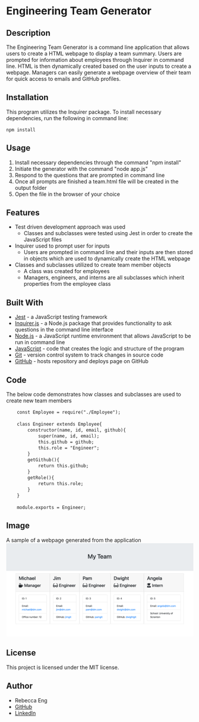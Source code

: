 # Engineering Team Generator

## Description
The Engineering Team Generator is a command line application that allows users to create a HTML webpage to display a team summary. Users are prompted for information about employees through Inquirer in command line. HTML is then dynamically created based on the user inputs to create a webpage. Managers can easily generate a webpage overview of their team for quick access to emails and GitHub profiles. 

## Installation
This program utilizes the Inquirer package. To install necessary dependencies, run the following in command line:

    npm install

## Usage
1. Install necessary dependencies through the command "npm install"
2. Initiate the generator with the command "node app.js"
3. Respond to the questions that are prompted in command line
4. Once all prompts are finished a team.html file will be created in the output folder
5. Open the file in the browser of your choice

## Features
* Test driven development approach was used
    * Classes and subclasses were tested using Jest in order to create the JavaScript files
* Inquirer used to prompt user for inputs
    * Users are prompted in command line and their inputs are then stored in objects which are used to dynamically create the HTML webpage
* Classes and subclasses utilized to create team member objects
    * A class was created for employees
    * Managers, engineers, and interns are all subclasses which inherit properties from the employee class


## Built With
* [Jest](https://jestjs.io/en/) - a JavaScript testing framework
* [Inquirer.js](https://www.npmjs.com/package/inquirer) - a Node.js package that provides functionality to ask questions in the command line interface
* [Node.js](https://nodejs.org/en/) - a JavaScript runtime environment that allows JavaScript to be run in command line
* [JavaScript](https://developer.mozilla.org/en-US/docs/Web/JavaScript) - code that creates the logic and structure of the program
* [Git](https://git-scm.com/) - version control system to track changes in source code
* [GitHub](https://github.com/) - hosts repository and deploys page on GitHub

## Code
The below code demonstrates how classes and subclasses are used to create new team members

        const Employee = require("./Employee"); 

        class Engineer extends Employee{
            constructor(name, id, email, github){
                super(name, id, email);
                this.github = github;
                this.role = "Engineer";
            }
            getGithub(){
                return this.github;
            }
            getRole(){
                return this.role;
            }
        }

        module.exports = Engineer;


## Image
A sample of a webpage generated from the application
![Team Generator](Assets/team-generator.png)

## License
This project is licensed under the MIT license.


## Author
* Rebecca Eng
* [GitHub](https://github.com/engrebecca)
* [LinkedIn](https://www.linkedin.com/in/engrebecca/)
